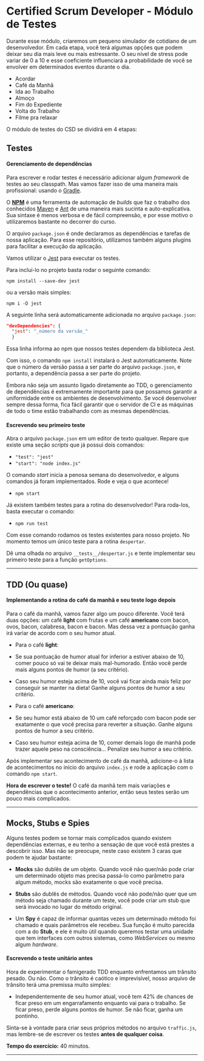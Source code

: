 Certified Scrum Developer - Módulo de Testes
=========

Durante esse módulo, criaremos um pequeno simulador de cotidiano de um desenvolvedor. Em cada etapa, você terá algumas opções que podem deixar seu dia mais leve ou mais estressante. O seu nível de stress pode variar de 0 a 10 e esse coeficiente influenciará a probabilidade de você se envolver em determinados eventos durante o dia.

- Acordar
- Café da Manhã
- Ida ao Trabalho
- Almoço
- Fim do Expediente
- Volta do Trabalho
- Filme pra relaxar

O módulo de testes do CSD se dividirá em 4 etapas:


## Testes

#### Gerenciamento de dependências

Para escrever e rodar testes é necessário adicionar algum *framework* de testes ao seu classpath. Mas vamos fazer isso de uma maneira mais profissional: usando o [Gradle][1].

O [**NPM**][1] é uma ferramenta de automação de *builds* que faz o trabalho dos conhecidos [Maven][2] e [Ant][3] de uma maneira mais sucinta e auto-explicativa. 
Sua sintaxe é menos verbosa e de fácil compreensão, e por esse motivo o utilizaremos bastante no decorrer do curso.

O arquivo `package.json` é onde declaramos as dependências e tarefas de nossa aplicação. 
Para esse repositório, utilizamos também alguns plugins para facilitar a execução da aplicação.

Vamos utilizar o [Jest][4] para executar os testes. 

Para incluí-lo no projeto basta rodar o seguinte comando:

`npm install --save-dev jest`

ou a versão mais simples:

`npm i -D jest`

A seguinte linha será automaticamente adicionada no arquivo `package.json`:

```json
"devDependencies": {
  "jest": "_número da versão_"
  }
```

Essa linha informa ao npm que nossos testes dependem da biblioteca Jest. 

Com isso, o comando `npm install` instalará o Jest automaticamente. Note que o número da versão passa a ser parte do arquivo `package.json`, e portanto, a dependência passa a ser parte do projeto.

Embora não seja um assunto ligado diretamente ao TDD, o gerenciamento de dependências é extremamente importante para que possamos garantir a uniformidade entre os ambientes de desenvolvimento. Se você desenvolver sempre dessa forma, fica fácil garantir que o servidor de CI e as máquinas de todo o time estão trabalhando com as mesmas dependências.

#### Escrevendo seu primeiro teste

Abra o arquivo `package.json` em um editor de texto qualquer. Repare que existe uma seção _scripts_ que já possui dois comandos:

* `"test": "jest"`
* `"start": "node index.js"`

O comando *start* inicia a penosa semana do desenvolvedor, e alguns comandos já foram implementados. Rode e veja o que acontece!

* `npm start`

Já existem também testes para a rotina do desenvolvedor! Para roda-los, basta executar o comando:

* `npm run test`

Com esse comando rodamos os testes existentes para nosso projeto. No momento temos um único teste para a rotina `despertar`.

Dê uma olhada no arquivo `__tests__/despertar.js` e tente implementar seu primeiro teste para a função `getOptions`.

------------------

## TDD (Ou quase)

#### Implementando a rotina do café da manhã e seu teste logo depois

Para o café da manhã, vamos fazer algo um pouco diferente. Você terá duas opções: um café **light** com frutas e um café **americano** com bacon, ovos, bacon, calabresa, bacon e bacon. Mas dessa vez a pontuação ganha irá variar de acordo com o seu humor atual.

* Para o café **light**:
 * Se sua pontuação de humor atual for inferior a estiver abaixo de 10, comer pouco só vai te deixar mais mal-humorado. Então você perde mais alguns pontos de humor (a seu critério).
 * Caso seu humor esteja acima de 10, você vai ficar ainda mais feliz por conseguir se manter na dieta! Ganhe alguns pontos de humor a seu critério.

*  Para o café **americano**:
 * Se seu humor está abaixo de 10 um café reforçado com bacon pode ser exatamente o que você precisa para reverter a situação. Ganhe alguns pontos de humor a seu critério.
 * Caso seu humor esteja acima de 10, comer demais logo de manhã pode trazer aquele peso na consciência... Penalize seu humor a seu critério.


Após implementar seu acontecimento de café da manhã, adicione-o à lista de acontecimentos no início do arquivo `index.js` e rode a aplicação com o comando `npm start`.

**Hora de escrever o teste!** O café da manhã tem mais variações e dependências que o acontecimento anterior, então seus testes serão um pouco mais complicados.

------------------

## Mocks, Stubs e Spies

Alguns testes podem se tornar mais complicados quando existem dependências externas, e eu tenho a sensação de que você está prestes a descobrir isso. Mas não se preocupe, neste caso existem 3 caras que podem te ajudar bastante:

* **Mocks** são dublês de um objeto. Quando você não quer/não pode criar um determinado objeto mas precisa passá-lo como parâmetro para algum método, mocks são exatamente o que você precisa.

* **Stubs** são dublês de métodos. Quando você não pode/não quer que um método seja chamado durante um teste, você pode criar um stub que será invocado no lugar do método original.

* Um **Spy** é capaz de informar quantas vezes um determinado método foi chamado e quais parâmetros ele recebeu. Sua função é muito parecida com a do **Stub**, e ele é muito útil quando queremos testar uma unidade que tem interfaces com outros sistemas, como _WebServices_ ou mesmo algum _hardware_.

#### Escrevendo o teste unitário antes

Hora de experimentar o famigerado TDD enquanto enfrentamos um trânsito pesado. Ou não. Como o trânsito é caótico e imprevisível, nosso arquivo de trânsito terá uma premissa muito simples:

* Independentemente de seu humor atual, você tem 42% de chances de ficar preso em um engarrafamento enquanto vai para o trabalho. Se ficar preso, perde alguns pontos de humor. Se não ficar, ganha um pontinho.

Sinta-se à vontade para criar seus próprios métodos no arquivo `traffic.js`, mas lembre-se de escrever os testes **antes de qualquer coisa**.

**Tempo do exercício:** 40 minutos.

------------------

[1]: http://www.npmjs.com/
[2]: http://maven.apache.org/
[3]: http://ant.apache.org/
[4]: https://facebook.github.io/jest/
